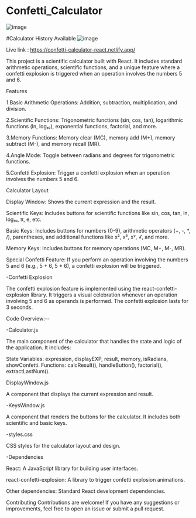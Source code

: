 # Confetti_Calculator
![image](https://github.com/ankur12345678/Confetti_Calculator_Final/assets/32995701/ada2c96e-a79b-450d-b70e-e40645c997df)

#Calculator History Available
![image](https://github.com/ankur12345678/Confetti_Calculator_Final/assets/32995701/589f6ee6-2563-4605-be64-022b37528269)

Live link : https://confetti-calculator-react.netlify.app/

This project is a scientific calculator built with React. It includes standard arithmetic operations, scientific functions, and a unique feature where a confetti explosion is triggered when an operation involves the numbers 5 and 6.

Features

1.Basic Arithmetic Operations: Addition, subtraction, multiplication, and division.

2.Scientific Functions: Trigonometric functions (sin, cos, tan), logarithmic functions (ln, log₁₀), exponential functions, factorial, and more.

3.Memory Functions: Memory clear (MC), memory add (M+), memory subtract (M-), and memory recall (MR).

4.Angle Mode: Toggle between radians and degrees for trigonometric functions.

5.Confetti Explosion: Trigger a confetti explosion when an operation involves the numbers 5 and 6.

Calculator Layout

Display Window: Shows the current expression and the result.

Scientific Keys: Includes buttons for scientific functions like sin, cos, tan, ln, log₁₀, π, e, etc.

Basic Keys: Includes buttons for numbers (0-9), arithmetic operators (+, -, *, /), parentheses, and additional functions like x², x³, xʸ, √, and more.

Memory Keys: Includes buttons for memory operations (MC, M+, M-, MR).

Special Confetti Feature: If you perform an operation involving the numbers 5 and 6 (e.g., 5 + 6, 5 * 6), a confetti explosion will be triggered.

-Confetti Explosion

The confetti explosion feature is implemented using the react-confetti-explosion library. It triggers a visual celebration whenever an operation involving 5 and 6 as operands is performed. The confetti explosion lasts for 3 seconds.

Code Overview:--

-Calculator.js

The main component of the calculator that handles the state and logic of the application. It includes:

State Variables: expression, displayEXP, result, memory, isRadians, showConfetti. Functions: calcResult(), handleButton(), factorial(), extractLastNum().

DisplayWindow.js

A component that displays the current expression and result.

-KeysWindow.js

A component that renders the buttons for the calculator. It includes both scientific and basic keys.

-styles.css

CSS styles for the calculator layout and design.

-Dependencies

React: A JavaScript library for building user interfaces.

react-confetti-explosion: A library to trigger confetti explosion animations.

Other dependencies: Standard React development dependencies.

Contributing Contributions are welcome! If you have any suggestions or improvements, feel free to open an issue or submit a pull request.

